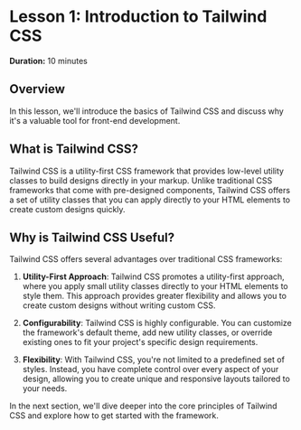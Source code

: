 # Lesson 1: Introduction to Tailwind CSS

**Duration:** 10 minutes

## Overview

In this lesson, we'll introduce the basics of Tailwind CSS and discuss why it's a valuable tool for front-end development.

## What is Tailwind CSS?

Tailwind CSS is a utility-first CSS framework that provides low-level utility classes to build designs directly in your markup. Unlike traditional CSS frameworks that come with pre-designed components, Tailwind CSS offers a set of utility classes that you can apply directly to your HTML elements to create custom designs quickly.

## Why is Tailwind CSS Useful?

Tailwind CSS offers several advantages over traditional CSS frameworks:

1. **Utility-First Approach**: Tailwind CSS promotes a utility-first approach, where you apply small utility classes directly to your HTML elements to style them. This approach provides greater flexibility and allows you to create custom designs without writing custom CSS.

2. **Configurability**: Tailwind CSS is highly configurable. You can customize the framework's default theme, add new utility classes, or override existing ones to fit your project's specific design requirements.

3. **Flexibility**: With Tailwind CSS, you're not limited to a predefined set of styles. Instead, you have complete control over every aspect of your design, allowing you to create unique and responsive layouts tailored to your needs.

In the next section, we'll dive deeper into the core principles of Tailwind CSS and explore how to get started with the framework.

